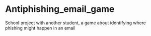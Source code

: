 # Antiphishing_email_game
School project with another student, a game about identifying where phishing might happen in an email
